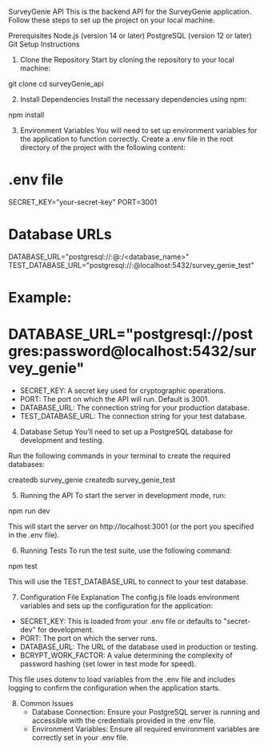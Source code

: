 SurveyGenie API
This is the backend API for the SurveyGenie application. Follow these steps to set up the project on your local machine.

Prerequisites
Node.js (version 14 or later)
PostgreSQL (version 12 or later)
Git
Setup Instructions

1. Clone the Repository
   Start by cloning the repository to your local machine:

git clone <your-repo-url>
cd surveyGenie_api

2. Install Dependencies
   Install the necessary dependencies using npm:

npm install

3. Environment Variables
   You will need to set up environment variables for the application to function correctly. Create a .env file in the root directory of the project with the following content:

# .env file

SECRET_KEY="your-secret-key"
PORT=3001

# Database URLs

DATABASE_URL="postgresql://<username>:<password>@<host>:<port>/<database_name>"
TEST_DATABASE_URL="postgresql://<username>:<password>@localhost:5432/survey_genie_test"

# Example:

# DATABASE_URL="postgresql://postgres:password@localhost:5432/survey_genie"

- SECRET_KEY: A secret key used for cryptographic operations.
- PORT: The port on which the API will run. Default is 3001.
- DATABASE_URL: The connection string for your production database.
- TEST_DATABASE_URL: The connection string for your test database.

4. Database Setup
   You’ll need to set up a PostgreSQL database for development and testing.

Run the following commands in your terminal to create the required databases:

createdb survey_genie
createdb survey_genie_test

5. Running the API
   To start the server in development mode, run:

npm run dev

This will start the server on http://localhost:3001 (or the port you specified in the .env file).

6. Running Tests
   To run the test suite, use the following command:

npm test

This will use the TEST_DATABASE_URL to connect to your test database.

7. Configuration File Explanation
   The config.js file loads environment variables and sets up the configuration for the application:

- SECRET_KEY: This is loaded from your .env file or defaults to "secret-dev" for development.
- PORT: The port on which the server runs.
- DATABASE_URL: The URL of the database used in production or testing.
- BCRYPT_WORK_FACTOR: A value determining the complexity of password hashing (set lower in test mode for speed).

This file uses dotenv to load variables from the .env file and includes logging to confirm the configuration when the application starts.

8. Common Issues
   - Database Connection: Ensure your PostgreSQL server is running and accessible with the credentials provided in the .env file.
   - Environment Variables: Ensure all required environment variables are correctly set in your .env file.
